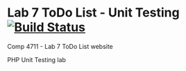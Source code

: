 # Lab 7 ToDo List - Unit Testing [![Build Status](https://travis-ci.org/4711AAA/lab6-teamrepo-todo.svg?branch=develop)](https://travis-ci.org/4711AAA/lab6-teamrepo-todo)

Comp 4711 - Lab 7 ToDo List website

PHP Unit Testing lab